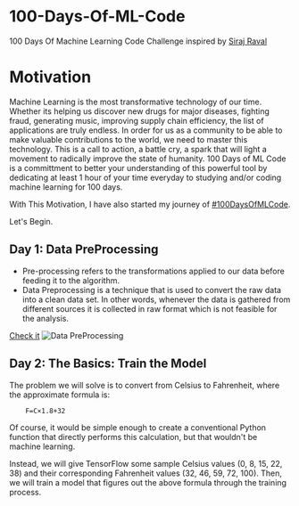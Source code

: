 # 100-Days-Of-ML-Code

100 Days Of Machine Learning Code Challenge inspired by [Siraj Raval](https://github.com/llSourcell/100_Days_of_ML_Code)

# Motivation

Machine Learning is the most transformative technology of our time. Whether its helping us discover new drugs for major diseases, fighting fraud, generating music, improving supply chain efficiency, the list of applications are truly endless. In order for us as a community to be able to make valuable contributions to the world, we need to master this technology. This is a call to action, a battle cry, a spark that will light a movement to radically improve the state of humanity. 100 Days of ML Code is a committment to better your understanding of this powerful tool by dedicating at least 1 hour of your time everyday to studying and/or coding machine learning for 100 days.

With This Motivation, I have also started my journey of  [#100DaysOfMLCode](https://twitter.com/search?q=%20%23100DaysOfMLCode&src=typd). 

Let's Begin. 

## Day 1: Data PreProcessing
*  Pre-processing refers to the transformations applied to our data before feeding it to the algorithm.
* Data Preprocessing is a technique that is used to convert the raw data into a clean data set. In other words, whenever the data is gathered from different sources it is collected in raw format which is not feasible for the analysis.
 
 [Check it](https://www.geeksforgeeks.org/data-preprocessing-machine-learning-python/)
 ![Data PreProcessing](https://www.geeksforgeeks.org/wp-content/uploads/ml.png)
 
 ## Day 2: The Basics: Train the Model
 
The problem we will solve is to convert from Celsius to Fahrenheit, where the approximate formula is:

        F=C×1.8+32
         
Of course, it would be simple enough to create a conventional Python function that directly performs this calculation, but that wouldn't be machine learning.

Instead, we will give TensorFlow some sample Celsius values (0, 8, 15, 22, 38) and their corresponding Fahrenheit values (32, 46, 59, 72, 100). Then, we will train a model that figures out the above formula through the training process.
